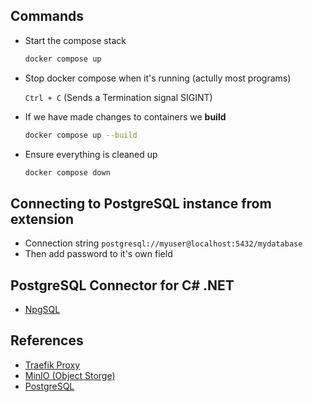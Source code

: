 ## Commands

- Start the compose stack

  ```sh
  docker compose up
  ````

- Stop docker compose when it's running (actully most programs)

  `Ctrl + C` (Sends a Termination signal SIGINT)

- If we have made changes to containers we **build**
  
  ```sh
  docker compose up --build
  ````

- Ensure everything is cleaned up

  ```sh
  docker compose down
  ````

## Connecting to PostgreSQL instance from extension

- Connection string `postgresql://myuser@localhost:5432/mydatabase`
- Then add password to it's own field

## PostgreSQL Connector for C# .NET

- [NpgSQL](https://www.npgsql.org/ef6/index.html)

## References

- [Traefik Proxy](https://doc.traefik.io/)
- [MinIO (Object Storge)](https://min.io/)
- [PostgreSQL](https://hub.docker.com/r/bitnami/postgresql)
